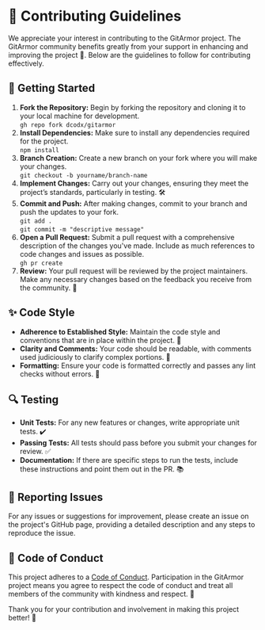 # 📝 Contributing Guidelines 

We appreciate your interest in contributing to the GitArmor project. The GitArmor community benefits greatly from your support in enhancing and improving the project 🌟. Below are the guidelines to follow for contributing effectively.

## 🚀 Getting Started 

1. **Fork the Repository:** Begin by forking the repository and cloning it to your local machine for development. <br />
`gh repo fork dcodx/gitarmor`
2. **Install Dependencies:** Make sure to install any dependencies required for the project. <br />
`npm install`
3. **Branch Creation:** Create a new branch on your fork where you will make your changes. <br />
`git checkout -b yourname/branch-name`
4. **Implement Changes:** Carry out your changes, ensuring they meet the project’s standards, particularly in testing. 🛠️
5. **Commit and Push:** After making changes, commit to your branch and push the updates to your fork. <br />
`git add .` <br />
`git commit -m "descriptive message"`
6. **Open a Pull Request:** Submit a pull request with a comprehensive description of the changes you've made. Include as much references to code changes and issues as possible. <br />
`gh pr create`
7. **Review:** Your pull request will be reviewed by the project maintainers. Make any necessary changes based on the feedback you receive from the community. 👀

## ✨ Code Style 

- **Adherence to Established Style:** Maintain the code style and conventions that are in place within the project. 📏
- **Clarity and Comments:** Your code should be readable, with comments used judiciously to clarify complex portions. 💬
- **Formatting:** Ensure your code is formatted correctly and passes any lint checks without errors. 🧹

## 🔍 Testing 

- **Unit Tests:** For any new features or changes, write appropriate unit tests. ✔️
- **Passing Tests:** All tests should pass before you submit your changes for review. ✅
- **Documentation:** If there are specific steps to run the tests, include these instructions and point them out in the PR. 📚

## 🐛 Reporting Issues 

For any issues or suggestions for improvement, please create an issue on the project's GitHub page, providing a detailed description and any steps to reproduce the issue.

## 🤝 Code of Conduct 

This project adheres to a [Code of Conduct](CODE_OF_CONDUCT.md). Participation in the GitArmor project means you agree to respect the code of conduct and treat all members of the community with kindness and respect. 💖

Thank you for your contribution and involvement in making this project better! 🙏
